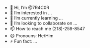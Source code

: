 - 👋 Hi, I’m @7R4C0R
- 👀 I’m interested in ...
- 🌱 I’m currently learning ...
- 💞️ I’m looking to collaborate on ...
- 📫 How to reach me (218)-259-8547
- 😄 Pronouns: He/Him
- ⚡ Fun fact: ...

<!---
7R4C0R/7R4C0R is a ✨ special ✨ repository because its `README.md` (this file) appears on your GitHub profile.
You can click the Preview link to take a look at your changes.
--->
